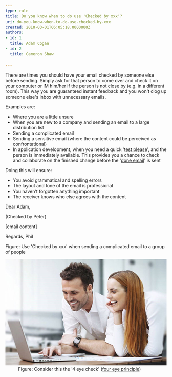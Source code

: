 ```yaml
---
type: rule
title: Do you know when to do use 'Checked by xxx'?
uri: do-you-know-when-to-do-use-checked-by-xxx
created: 2010-03-01T06:05:18.0000000Z
authors:
- id: 1
  title: Adam Cogan
- id: 2
  title: Cameron Shaw

---
```




<span class='intro'> <p class="ssw15-rteElement-P">​There are times you should have your email checked by someone else before sending. Simply ask for that person to come over and check it on your computer or IM him/her if the person is not close by (e.g. in a&#160;different room).&#160;This way you are guaranteed instant feedback and you won't clog up someone else's inbox with unnecessary emails.&#160;<br></p><div><div><p class="ssw15-rteElement-P">​Examples are&#58;</p>
</div></div> </span>

<ul><li>Where you are a little unsure</li><li>When you are new to a company and sending an email to a large distribution list</li><li>Sending a complicated email</li><li>Sending a sensitive email (where the content could be perceived as confrontational)</li><li>In application development,&#160;when you need a quick '<a href="/_layouts/15/FIXUPREDIRECT.ASPX?WebId=3dfc0e07-e23a-4cbb-aac2-e778b71166a2&amp;TermSetId=07da3ddf-0924-4cd2-a6d4-a4809ae20160&amp;TermId=d66a9404-2ca9-4d19-ad6c-df1618b4fc28">test please</a>',&#160;an​d the person is immediately&#160;available. This​ provides you a chance to check and collaborate on the finished change before the '<a href="/Pages/Done-GiveDetailsAndDelete.aspx">done&#160;email</a>'&#160;is sent</li></ul><p>Doing this will ensure&#58;​</p><ul><li>You avoid grammatical and spelling errors </li><li>The layout and tone of the email is professional </li><li>You haven’t forgotten anything important </li><li>The receiver knows who else agrees with the content </li></ul><div class="ms-rteCustom-GreyBox"><p>Dear Adam,​​<br></p><p>(Checked by Peter)&#160;<br></p><p>[email content]</p><p>​Regards, Phil<br></p></div>
<span class="ms-rteCustom-FigureNormal">Figure&#58; Use 'Checked by xxx' when sending a complicated email to a group of people<br></span>

<dl class="image"><dt><img src="./four-eyes.jpg" alt="four-eyes.jpg" /></dt><dd>​​Figure&#58; Consider this the '4 eye check' (<a href="https&#58;//www.collinsdictionary.com/dictionary/english/four-eyes-principle" target="_blank">four eye principle</a>)​<br></dd></dl>


